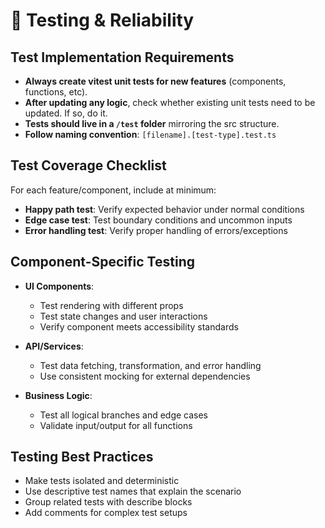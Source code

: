 # 🧪 Testing & Reliability

## Test Implementation Requirements

- **Always create vitest unit tests for new features** (components, functions, etc).
- **After updating any logic**, check whether existing unit tests need to be updated. If so, do it.
- **Tests should live in a `/test` folder** mirroring the src structure.
- **Follow naming convention**: `[filename].[test-type].test.ts`

## Test Coverage Checklist

For each feature/component, include at minimum:
- **Happy path test**: Verify expected behavior under normal conditions
- **Edge case test**: Test boundary conditions and uncommon inputs
- **Error handling test**: Verify proper handling of errors/exceptions

## Component-Specific Testing

- **UI Components**:
  - Test rendering with different props
  - Test state changes and user interactions
  - Verify component meets accessibility standards

- **API/Services**:
  - Test data fetching, transformation, and error handling
  - Use consistent mocking for external dependencies

- **Business Logic**:
  - Test all logical branches and edge cases
  - Validate input/output for all functions

## Testing Best Practices

- Make tests isolated and deterministic
- Use descriptive test names that explain the scenario
- Group related tests with describe blocks
- Add comments for complex test setups